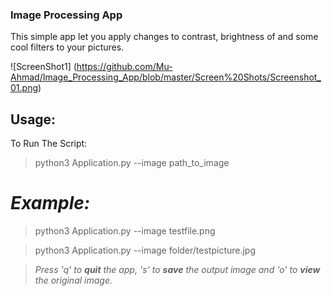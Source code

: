 ### Image Processing App

This simple app let you apply changes to contrast, brightness of and some cool filters to your pictures.

![ScreenShot1] (https://github.com/Mu-Ahmad/Image_Processing_App/blob/master/Screen%20Shots/Screenshot_01.png)

## Usage:
To Run The Script:

> python3  Application.py  --image  path_to_image
# _Example:_
> python3  Application.py  --image  testfile.png

> python3  Application.py  --image  folder/testpicture.jpg

> _Press 'q' to **quit** the app, 's' to **save** the output image and 'o' to **view** the original image._
